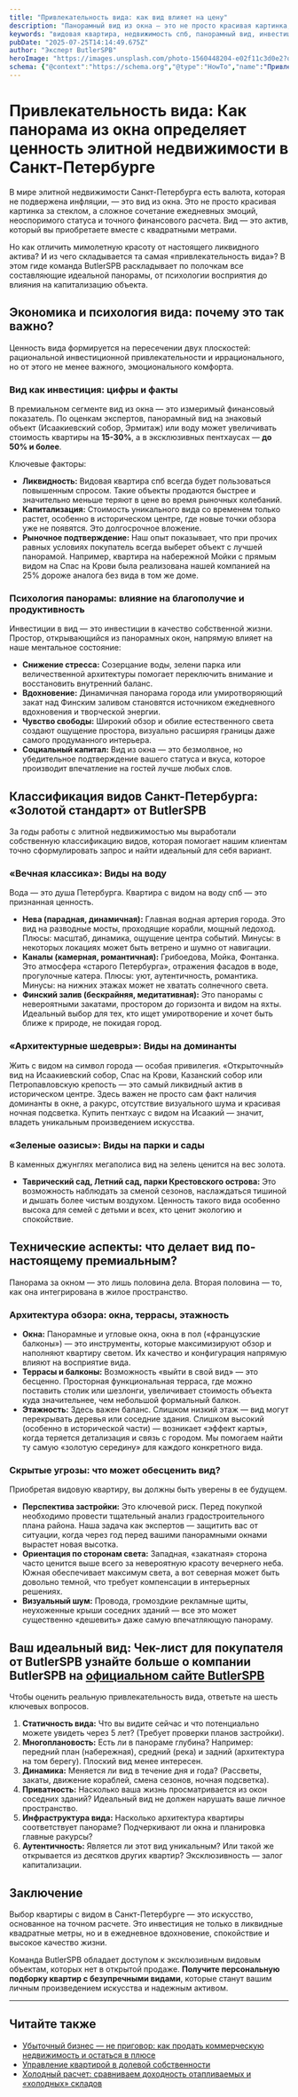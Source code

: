```yaml
---
title: "Привлекательность вида: как вид влияет на цену"
description: "Панорамный вид из окна – это не просто красивая картинка, а весомый актив, который повышает стоимость и ликвидность вашей недвижимости в Санкт-Петербурге."
keywords: "видовая квартира, недвижимость спб, панорамный вид, инвестиции в недвижимость, оценка квартиры, элитная недвижимость, ButlerSPB"
pubDate: "2025-07-25T14:14:49.675Z"
author: "Эксперт ButlerSPB"
heroImage: "https://images.unsplash.com/photo-1560448204-e02f11c3d0e2?q=80&w=2070&auto=format&fit=crop"
schema: {"@context":"https://schema.org","@type":"HowTo","name":"Привлекательность вида: как вид влияет на цену","description":"Панорамный вид из окна – это не просто красивая картинка, а весомый актив, который повышает стоимость и ликвидность вашей недвижимости в Санкт-Петербурге.","image":{"@type":"ImageObject","url":"https://images.unsplash.com/photo-1560448204-e02f11c3d0e2?q=80&w=2070&auto=format&fit=crop"},"aggregateRating":{"@type":"AggregateRating","ratingValue":"5.0","reviewCount":573,"bestRating":"5","worstRating":"1"},"publisher":{"@type":"Organization","name":"Блог ButlerSPB","logo":{"@type":"ImageObject","url":"https://butlerspb-blog.netlify.app/favicon.ico"}},"mainEntityOfPage":{"@type":"WebPage","@id":"https://butlerspb-blog.netlify.app/blog/privlekatelnost-vid/"}}
---
```

# Привлекательность вида: Как панорама из окна определяет ценность элитной недвижимости в Санкт-Петербурге

В мире элитной недвижимости Санкт-Петербурга есть валюта, которая не подвержена инфляции, — это вид из окна. Это не просто красивая картинка за стеклом, а сложное сочетание ежедневных эмоций, неоспоримого статуса и точного финансового расчета. Вид — это актив, который вы приобретаете вместе с квадратными метрами.

Но как отличить мимолетную красоту от настоящего ликвидного актива? И из чего складывается та самая «привлекательность вида»? В этом гиде команда ButlerSPB раскладывает по полочкам все составляющие идеальной панорамы, от психологии восприятия до влияния на капитализацию объекта.

## Экономика и психология вида: почему это так важно?

Ценность вида формируется на пересечении двух плоскостей: рациональной инвестиционной привлекательности и иррационального, но от этого не менее важного, эмоционального комфорта.

### Вид как инвестиция: цифры и факты

В премиальном сегменте вид из окна — это измеримый финансовый показатель. По оценкам экспертов, панорамный вид на знаковый объект (Исаакиевский собор, Эрмитаж) или воду может увеличивать стоимость квартиры на **15-30%**, а в эксклюзивных пентхаусах — **до 50% и более**.

Ключевые факторы:

*   **Ликвидность:** Видовая квартира спб всегда будет пользоваться повышенным спросом. Такие объекты продаются быстрее и значительно меньше теряют в цене во время рыночных колебаний.
*   **Капитализация:** Стоимость уникального вида со временем только растет, особенно в историческом центре, где новые точки обзора уже не появятся. Это долгосрочное вложение.
*   **Рыночное подтверждение:** Наш опыт показывает, что при прочих равных условиях покупатель всегда выберет объект с лучшей панорамой. Например, квартира на набережной Мойки с прямым видом на Спас на Крови была реализована нашей компанией на 25% дороже аналога без вида в том же доме.

### Психология панорамы: влияние на благополучие и продуктивность

Инвестиции в вид — это инвестиции в качество собственной жизни. Простор, открывающийся из панорамных окон, напрямую влияет на наше ментальное состояние:

*   **Снижение стресса:** Созерцание воды, зелени парка или величественной архитектуры помогает переключить внимание и восстановить внутренний баланс.
*   **Вдохновение:** Динамичная панорама города или умиротворяющий закат над Финским заливом становятся источником ежедневного вдохновения и творческой энергии.
*   **Чувство свободы:** Широкий обзор и обилие естественного света создают ощущение простора, визуально расширяя границы даже самого продуманного интерьера.
*   **Социальный капитал:** Вид из окна — это безмолвное, но убедительное подтверждение вашего статуса и вкуса, которое производит впечатление на гостей лучше любых слов.

## Классификация видов Санкт-Петербурга: «Золотой стандарт» от ButlerSPB

За годы работы с элитной недвижимостью мы выработали собственную классификацию видов, которая помогает нашим клиентам точно сформулировать запрос и найти идеальный для себя вариант.

### «Вечная классика»: Виды на воду

Вода — это душа Петербурга. Квартира с видом на воду спб — это признанная ценность.

*   **Нева (парадная, динамичная):** Главная водная артерия города. Это вид на разводные мосты, проходящие корабли, мощный ледоход. Плюсы: масштаб, динамика, ощущение центра событий. Минусы: в некоторых локациях может быть ветрено и шумно от навигации.
*   **Каналы (камерная, романтичная):** Грибоедова, Мойка, Фонтанка. Это атмосфера «старого Петербурга», отражения фасадов в воде, прогулочные катера. Плюсы: уют, аутентичность, романтика. Минусы: на нижних этажах может не хватать солнечного света.
*   **Финский залив (бескрайняя, медитативная):** Это панорамы с невероятными закатами, простором до горизонта и видом на яхты. Идеальный выбор для тех, кто ищет умиротворение и хочет быть ближе к природе, не покидая город.

### «Архитектурные шедевры»: Виды на доминанты

Жить с видом на символ города — особая привилегия. «Открыточный» вид на Исаакиевский собор, Спас на Крови, Казанский собор или Петропавловскую крепость — это самый ликвидный актив в историческом центре. Здесь важен не просто сам факт наличия доминанты в окне, а ракурс, отсутствие визуального шума и красивая ночная подсветка. Купить пентхаус с видом на Исаакий — значит, владеть уникальным произведением искусства.

### «Зеленые оазисы»: Виды на парки и сады

В каменных джунглях мегаполиса вид на зелень ценится на вес золота.

*   **Таврический сад, Летний сад, парки Крестовского острова:** Это возможность наблюдать за сменой сезонов, наслаждаться тишиной и дышать более чистым воздухом. Ценность такого вида особенно высока для семей с детьми и всех, кто ценит экологию и спокойствие.

## Технические аспекты: что делает вид по-настоящему премиальным?

Панорама за окном — это лишь половина дела. Вторая половина — то, как она интегрирована в жилое пространство.

### Архитектура обзора: окна, террасы, этажность

*   **Окна:** Панорамные и угловые окна, окна в пол («французские балконы») — это инструменты, которые максимизируют обзор и наполняют квартиру светом. Их качество и конфигурация напрямую влияют на восприятие вида.
*   **Террасы и балконы:** Возможность «выйти в свой вид» — это бесценно. Просторная функциональная терраса, где можно поставить столик или шезлонги, увеличивает стоимость объекта куда значительнее, чем небольшой формальный балкон.
*   **Этажность:** Здесь важен баланс. Слишком низкий этаж — вид могут перекрывать деревья или соседние здания. Слишком высокий (особенно в исторической части) — возникает «эффект карты», когда теряется детализация и связь с городом. Мы помогаем найти ту самую «золотую середину» для каждого конкретного вида.

### Скрытые угрозы: что может обесценить вид?

Приобретая видовую квартиру, вы должны быть уверены в ее будущем.

*   **Перспектива застройки:** Это ключевой риск. Перед покупкой необходимо провести тщательный анализ градостроительного плана района. Наша задача как экспертов — защитить вас от ситуации, когда через год перед вашими панорамными окнами вырастет новая высотка.
*   **Ориентация по сторонам света:** Западная, «закатная» сторона часто ценится выше всего за невероятную красоту вечернего неба. Южная обеспечивает максимум света, а вот северная может быть довольно темной, что требует компенсации в интерьерных решениях.
*   **Визуальный шум:** Провода, громоздкие рекламные щиты, неухоженные крыши соседних зданий — все это может существенно «дешевить» даже самую впечатляющую панораму.

## Ваш идеальный вид: Чек-лист для покупателя от ButlerSPB узнайте больше о компании ButlerSPB на <a href="https://butlerspb.ru/o-nas" target="_blank" rel="nofollow">официальном сайте ButlerSPB</a>

Чтобы оценить реальную привлекательность вида, ответьте на шесть ключевых вопросов.

1.  **Статичность вида:** Что вы видите сейчас и что потенциально можете увидеть через 5 лет? (Требует проверки планов застройки).
2.  **Многоплановость:** Есть ли в панораме глубина? Например: передний план (набережная), средний (река) и задний (архитектура на том берегу). Плоский вид менее интересен.
3.  **Динамика:** Меняется ли вид в течение дня и года? (Рассветы, закаты, движение кораблей, смена сезонов, ночная подсветка).
4.  **Приватность:** Насколько ваша жизнь просматривается из окон соседних зданий? Идеальный вид не должен нарушать ваше личное пространство.
5.  **Инфраструктура вида:** Насколько архитектура квартиры соответствует панораме? Подчеркивают ли окна и планировка главные ракурсы?
6.  **Аутентичность:** Является ли этот вид уникальным? Или такой же открывается из десятков других квартир? Эксклюзивность — залог капитализации.

## Заключение

Выбор квартиры с видом в Санкт-Петербурге — это искусство, основанное на точном расчете. Это инвестиция не только в ликвидные квадратные метры, но и в ежедневное вдохновение, спокойствие и высокое качество жизни.

Команда ButlerSPB обладает доступом к эксклюзивным видовым объектам, которых нет в открытой продаже. **Получите персональную подборку квартир с безупречными видами**, которые станут вашим личным произведением искусства и надежным активом.

---

## Читайте также

*   [Убыточный бизнес — не приговор: как продать коммерческую недвижимость и остаться в плюсе](/blog/kak-prodat-kommercheskuyu-nedvizhimost-s-ubytochnym-biznesom/)
*   [Управление квартирой в долевой собственности](/blog/upravlenie-kvartiroy-nahodyascheysya-v-dolevoy-sobstvennosti/)
*   [Холодный расчет: сравниваем доходность отапливаемых и «холодных» складов](/blog/dohodnost-holodnyh-i-otaplivaemyh-skladov/)

